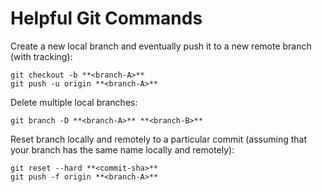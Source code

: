 # Helpful Git Commands

Create a new local branch and eventually push it to a new remote branch (with tracking):
```
git checkout -b **<branch-A>**
git push -u origin **<branch-A>**
```

Delete multiple local branches:
```
git branch -D **<branch-A>** **<branch-B>**
```

Reset branch locally and remotely to a particular commit
(assuming that your branch has the same name locally and remotely):
```
git reset --hard **<commit-sha>**
git push -f origin **<branch-A>**
```
